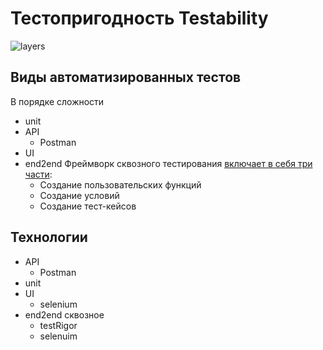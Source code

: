 # Тестопригодность Testability

![layers](https://miro.medium.com/max/720/0*TQUiJY3Qomuz4vIK.webp)

## Виды автоматизированных тестов

В порядке сложности

- unit
- API
	- Postman
- UI
- end2end Фреймворк сквозного тестирования [включает в себя три части](https://habr.com/ru/companies/otus/articles/681066/):
	- Создание пользовательских функций
	- Создание условий
	- Создание тест-кейсов

## Технологии

- API
	- Postman
- unit
- UI
	- selenium
- end2end сквозное
	- testRigor
	- selenuim